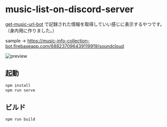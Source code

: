# music-list-on-discord-server

[get-music-url-bot](https://github.com/tsuen4/get-music-url-bot) で記録された情報を取得していい感じに表示するやつです。（身内用に作りました。）

sample -> <https://music-info-collection-bot.firebaseapp.com/688237096439119919/soundcloud>

![preview](https://i.imgur.com/rtIYdAj.gif)

## 起動

```bash
npm install
npm run serve
```

## ビルド

```bash
npm run build
```
